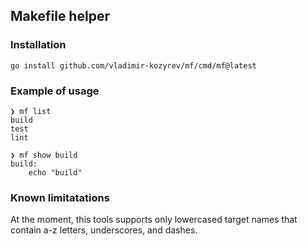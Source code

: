 ## Makefile helper

### Installation

```
go install github.com/vladimir-kozyrev/mf/cmd/mf@latest
```

### Example of usage

```
❯ mf list
build
test
lint

❯ mf show build
build:
	echo "build"
```

### Known limitatations
At the moment, this tools supports only lowercased target names that contain a-z letters, underscores, and dashes.
